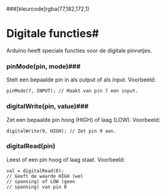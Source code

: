 ###[kleurcode]rgba(77,182,172,1)

# Digitale functies#

Arduino heeft speciale functies voor de digitale pinnetjes.

### pinMode(pin, mode)###

Stelt een bepaalde pin in als output of als input.
Voorbeeld:

``` Arduino C++
pinMode(7, INPUT); // Maakt van pin 7 een input. 
```
### digitalWrite(pin, value)###

Zet een bepaalde pin hoog (HIGH) of laag (LOW).
Voorbeeld:

``` Arduino C++
digitalWrite(9, HIGH); // Zet pin 9 aan.
```

### digitalRead(pin)

Leest of een pin hoog of laag staat.
Voorbeeld:

``` Arduino C++
val = digitalRead(8);
// Geeft de waarde HIGH (wel
// spanning) of LOW (geen
// spanning) van pin 8
```